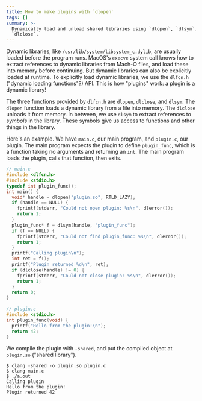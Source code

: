 ```yaml
---
title: How to make plugins with `dlopen`
tags: []
summary: >-
  Dynamically load and unload shared libraries using `dlopen`, `dlsym`, and
  `dlclose`.
---
```


Dynamic libraries, like `/usr/lib/system/libsystem_c.dylib`, are usually loaded before the program runs.
MacOS's `execve` system call knows how to extract references to dynamic libraries from Mach-O files,
and load these into memory before continuing.
But dynamic libraries can also be explicitly loaded at runtime.
To explicitly load dynamic libraries, we use the `dlfcn.h` ("dynamic loading functions"?) API.
This is how "plugins" work: a plugin is a dynamic library!

The three functions provided by `dlfcn.h` are `dlopen`, `dlclose`, and `dlsym`.
The `dlopen` function loads a dynamic library from a file into memory.
The `dlclose` unloads it from memory.
In between, we use `dlsym` to extract references to _symbols_ in the library.
These symbols give us access to functions and other things in the library.

Here's an example. We have `main.c`, our main program, and `plugin.c`, our plugin. The main program expects the plugin to define `plugin_func`, which is a function taking no arguments and returning an `int`. The main program loads the plugin, calls that function, then exits.

```c
// main.c
#include <dlfcn.h>
#include <stdio.h>
typedef int plugin_func();
int main() {
  void* handle = dlopen("plugin.so", RTLD_LAZY);
  if (handle == NULL) {
    fprintf(stderr, "Could not open plugin: %s\n", dlerror());
    return 1;
  }
  plugin_func* f = dlsym(handle, "plugin_func");
  if (f == NULL) {
    fprintf(stderr, "Could not find plugin_func: %s\n", dlerror());
    return 1;
  }
  printf("Calling plugin\n");
  int ret = f();
  printf("Plugin returned %d\n", ret);
  if (dlclose(handle) != 0) {
    fprintf(stderr, "Could not close plugin: %s\n", dlerror());
    return 1;
  }
  return 0;
}
```

```c
// plugin.c
#include <stdio.h>
int plugin_func(void) {
  printf("Hello from the plugin!\n");
  return 42;
}
```

We compile the plugin with `-shared`, and put the compiled object at `plugin.so` ("shared library").

```
$ clang -shared -o plugin.so plugin.c
$ clang main.c
$ ./a.out
Calling plugin
Hello from the plugin!
Plugin returned 42
```
